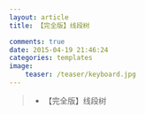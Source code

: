 ```yaml
---
layout: article
title: 【完全版】线段树

comments: true
date: 2015-04-19 21:46:24
categories: templates
image:
    teaser: /teaser/keyboard.jpg
---
```


>*  【完全版】线段树